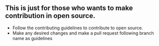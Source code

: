 ## This is just for those who wants to make contribution in open source. 

* Follow the contributing guidelines to contribute to open source.
* Make any desired changes and make a pull request following branch name as guidelines
